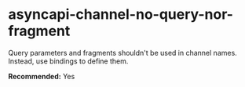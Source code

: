 # asyncapi-channel-no-query-nor-fragment

Query parameters and fragments shouldn't be used in channel names. Instead, use bindings to define them.

**Recommended:** Yes
